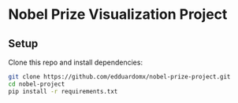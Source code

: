 # Nobel Prize Visualization Project

## Setup
Clone this repo and install dependencies:

```bash
git clone https://github.com/edduardomx/nobel-prize-project.git
cd nobel-project
pip install -r requirements.txt